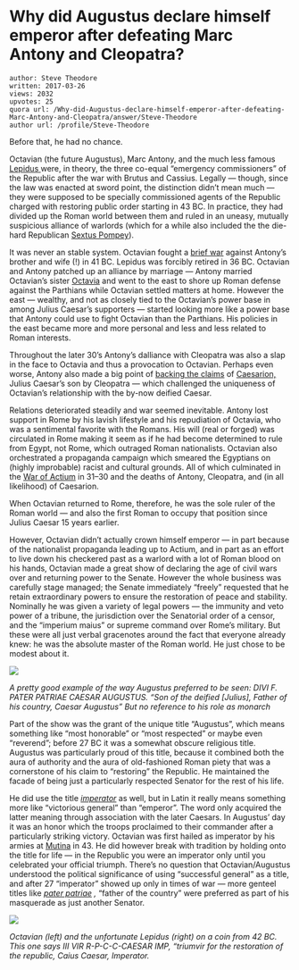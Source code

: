 # Why did Augustus declare himself emperor after defeating Marc Antony and Cleopatra?

	author: Steve Theodore
	written: 2017-03-26
	views: 2032
	upvotes: 25
	quora url: /Why-did-Augustus-declare-himself-emperor-after-defeating-Marc-Antony-and-Cleopatra/answer/Steve-Theodore
	author url: /profile/Steve-Theodore


Before that, he had no chance.

Octavian (the future Augustus), Marc Antony, and the much less famous [Lepidus ](https://en.wikipedia.org/wiki/Marcus_Aemilius_Lepidus_(triumvir))were, in theory, the three co-equal “emergency commissioners” of the Republic after the war with Brutus and Cassius. Legally — though, since the law was enacted at sword point, the distinction didn’t mean much — they were supposed to be specially commissioned agents of the Republic charged with restoring public order starting in 43 BC. In practice, they had divided up the Roman world between them and ruled in an uneasy, mutually suspicious alliance of warlords (which for a while also included the the die-hard Republican [Sextus Pompey](https://en.wikipedia.org/wiki/Sextus_Pompey)).

It was never an stable system. Octavian fought a [brief war](http://www.unrv.com/fall-republic/perusine-war.php) against Antony’s brother and wife (!) in 41 BC. Lepidus was forcibly retired in 36 BC. Octavian and Antony patched up an alliance by marriage — Antony married Octavian’s sister [Octavia](https://en.wikipedia.org/wiki/Octavia_the_Younger) and went to the east to shore up Roman defense against the Parthians while Octavian settled matters at home. However the east — wealthy, and not as closely tied to the Octavian’s power base in among Julius Caesar’s supporters — started looking more like a power base that Antony could use to fight Octavian than the Parthians. His policies in the east became more and more personal and less and less related to Roman interests.

Throughout the later 30’s Antony’s dalliance with Cleopatra was also a slap in the face to Octavia and thus a provocation to Octavian. Perhaps even worse, Antony also made a big point of [backing the claims](https://en.wikipedia.org/wiki/Donations_of_Alexandria) of [Caesarion,](https://en.wikipedia.org/wiki/Caesarion) Julius Caesar’s son by Cleopatra — which challenged the uniqueness of Octavian’s relationship with the by-now deified Caesar.

Relations deteriorated steadily and war seemed inevitable. Antony lost support in Rome by his lavish lifestyle and his repudiation of Octavia, who was a sentimental favorite with the Romans. His will (real or forged) was circulated in Rome making it seem as if he had become determined to rule from Egypt, not Rome, which outraged Roman nationalists. Octavian also orchestrated a propaganda campaign which smeared the Egyptians on (highly improbable) racist and cultural grounds. All of which culminated in the [War of Actium](http://www.livius.org/articles/battle/actium-31-bce/) in 31–30 and the deaths of Antony, Cleopatra, and (in all likelihood) of Caesarion.

When Octavian returned to Rome, therefore, he was the sole ruler of the Roman world — and also the first Roman to occupy that position since Julius Caesar 15 years earlier.

However, Octavian didn’t actually crown himself emperor — in part because of the nationalist propaganda leading up to Actium, and in part as an effort to live down his checkered past as a warlord with a lot of Roman blood on his hands, Octavian made a great show of declaring the age of civil wars over and returning power to the Senate. However the whole business was carefully stage managed; the Senate immediately “freely” requested that he retain extraordinary powers to ensure the restoration of peace and stability. Nominally he was given a variety of legal powers — the immunity and veto power of a tribune, the jurisdiction over the Senatorial order of a censor, and the “imperium maius” or supreme command over Rome’s military. But these were all just verbal gracenotes around the fact that everyone already knew: he was the absolute master of the Roman world. He just chose to be modest about it.

![](https://qph.fs.quoracdn.net/main-qimg-0449e93f06a33f19517e779bd934d933-c)

_A pretty good example of the way Augustus preferred to be seen: DIVI F. PATER PATRIAE CAESAR AUGUSTUS. “Son of the deified [Julius], Father of his country, Caesar Augustus” But no reference to his role as monarch_ 

Part of the show was the grant of the unique title “Augustus”, which means something like “most honorable” or “most respected” or maybe even “reverend”; before 27 BC it was a somewhat obscure religious title. Augustus was particularly proud of this title, because it combined both the aura of authority and the aura of old-fashioned Roman piety that was a cornerstone of his claim to “restoring” the Republic. He maintained the facade of being just a particularly respected Senator for the rest of his life.

He did use the title _[imperator](http://www.livius.org/articles/concept/imperator/)_  as well, but in Latin it really means something more like “victorious general” than “emperor”. The word only acquired the latter meaning through association with the later Caesars. In Augustus’ day it was an honor which the troops proclaimed to their commander after a particularly striking victory. Octavian was first hailed as imperator by his armies at [Mutina](https://en.wikipedia.org/wiki/Battle_of_Mutina) in 43. He did however break with tradition by holding onto the title for life — in the Republic you were an imperator only until you celebrated your official triumph. There’s no question that Octavian/Augustus understood the political significance of using “successful general” as a title, and after 27 “imperator” showed up only in times of war — more genteel titles like _[pater patriae](https://en.wikipedia.org/wiki/Pater_Patriae)_ _,_ “father of the country” were preferred as part of his masquerade as just another Senator.

![](https://qph.fs.quoracdn.net/main-qimg-6df138c152df2ac5cec819e8dda6bd22)

_Octavian (left) and the unfortunate Lepidus (right) on a coin from 42 BC. This one says III VIR R-P-C-C-CAESAR IMP, “triumvir for the restoration of the republic, Caius Caesar, Imperator._ 

